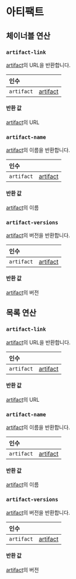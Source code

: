 # 아티팩트

## 체이너블 연산
<h3 id="artifact-link"><code>artifact-link</code></h3>

[artifact](https://docs.wandb.ai/ref/weave/artifact)의 URL을 반환합니다.

| 인수 |  |
| :--- | :--- |
| `artifact` | [artifact](https://docs.wandb.ai/ref/weave/artifact) |

#### 반환 값
[artifact](https://docs.wandb.ai/ref/weave/artifact)의 URL

<h3 id="artifact-name"><code>artifact-name</code></h3>

[artifact](https://docs.wandb.ai/ref/weave/artifact)의 이름을 반환합니다.

| 인수 |  |
| :--- | :--- |
| `artifact` | [artifact](https://docs.wandb.ai/ref/weave/artifact) |

#### 반환 값
[artifact](https://docs.wandb.ai/ref/weave/artifact)의 이름

<h3 id="artifact-versions"><code>artifact-versions</code></h3>

[artifact](https://docs.wandb.ai/ref/weave/artifact)의 버전을 반환합니다.

| 인수 |  |
| :--- | :--- |
| `artifact` | [artifact](https://docs.wandb.ai/ref/weave/artifact) |

#### 반환 값
[artifact](https://docs.wandb.ai/ref/weave/artifact)의 버전

## 목록 연산
<h3 id="artifact-link"><code>artifact-link</code></h3>

[artifact](https://docs.wandb.ai/ref/weave/artifact)의 URL을 반환합니다.

| 인수 |  |
| :--- | :--- |
| `artifact` | [artifact](https://docs.wandb.ai/ref/weave/artifact) |

#### 반환 값
[artifact](https://docs.wandb.ai/ref/weave/artifact)의 URL

<h3 id="artifact-name"><code>artifact-name</code></h3>

[artifact](https://docs.wandb.ai/ref/weave/artifact)의 이름을 반환합니다.

| 인수 |  |
| :--- | :--- |
| `artifact` | [artifact](https://docs.wandb.ai/ref/weave/artifact) |

#### 반환 값
[artifact](https://docs.wandb.ai/ref/weave/artifact)의 이름

<h3 id="artifact-versions"><code>artifact-versions</code></h3>

[artifact](https://docs.wandb.ai/ref/weave/artifact)의 버전을 반환합니다.

| 인수 |  |
| :--- | :--- |
| `artifact` | [artifact](https://docs.wandb.ai/ref/weave/artifact) |

#### 반환 값
[artifact](https://docs.wandb.ai/ref/weave/artifact)의 버전